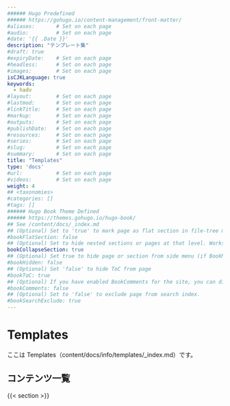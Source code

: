 ```yaml
---
###### Hugo Predefined
###### https://gohugo.io/content-management/front-matter/
#aliases:       # Set on each page
#audio:         # Set on each page
#date: '{{ .Date }}'
description: "テンプレート集"
#draft: true
#expiryDate:    # Set on each page 
#headless:      # Set on each page
#images:        # Set on each page
isCJKLanguage: true
keywords:
  - hadv
#layout:        # Set on each page
#lastmod:       # Set on each page
#linkTitle:     # Set on each page
#markup:        # Set on each page
#outputs:       # Set on each page
#publishDate:   # Set on each page
#resources:     # Set on each page
#series:        # Set on each page
#slug:          # Set on each page
#summary:       # Set on each page
title: "Templates"
type: 'docs'
#url:           # Set on each page
#videos:        # Set on each page
weight: 4
## <taxonomies>
#categories: []
#tags: []
###### Hugo Book Theme Defined
###### https://themes.gohugo.io/hugo-book/
## See /content/docs/_index.md
## (Optional) Set to 'true' to mark page as flat section in file-tree menu (if BookMenuBundle not set)
#bookFlatSection: false
## (Optional) Set to hide nested sections or pages at that level. Works only with file-tree menu mode
bookCollapseSection: true
## (Optional) Set true to hide page or section from side menu (if BookMenuBundle not set)
#bookHidden: false
## (Optional) Set 'false' to hide ToC from page
#bookToC: true
## (Optional) If you have enabled BookComments for the site, you can disable it for specific pages.
#bookComments: false
## (Optional) Set to 'false' to exclude page from search index.
#bookSearchExclude: true
---
```


# Templates

ここは Templates（content/docs/info/templates/_index.md）です。

## コンテンツ一覧

{{< section >}}
